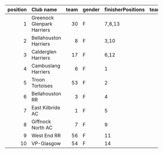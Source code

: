 |   position | Club name                  |   team | gender   | finisherPositions   |   teamPoints |   penaltyPoints |   totalPoints |   totalFinishers | Website                                    |
|-----------:|:---------------------------|-------:|:---------|:--------------------|-------------:|----------------:|--------------:|-----------------:|:-------------------------------------------|
|          1 | Greenock Glenpark Harriers |     30 | F        | 7,8,13              |           28 |               0 |            28 |                4 | https://greenockglenparkharriers.com/      |
|          2 | Bellahouston Harriers      |      8 | F        | 3,10                |           13 |              25 |            38 |                2 | http://www.bellahoustonharriers.co.uk/     |
|          3 | Calderglen Harriers        |     17 | F        | 6,12                |           18 |              25 |            43 |                2 | http://www.calderglenharriers.org.uk/      |
|          4 | Cambuslang Harriers        |      6 | F        | 1                   |            1 |              50 |            51 |                1 | https://cambuslangharriers.org/            |
|          5 | Troon Tortoises            |     53 | F        | 2                   |            2 |              50 |            52 |                1 | http://troontortoises.co.uk                |
|          6 | Bellahouston RR            |      3 | F        | 4                   |            4 |              50 |            54 |                1 | https://www.bellahoustonroadrunners.co.uk/ |
|          7 | East Kilbride AC           |      1 | F        | 5                   |            5 |              50 |            55 |                1 | http://www.ekac.org.uk/                    |
|          8 | Giffnock North AC          |      7 | F        | 9                   |            9 |              50 |            59 |                1 | https://www.giffnocknorth.co.uk/           |
|          9 | West End RR                |     56 | F        | 11                  |           11 |              50 |            61 |                1 | https://www.westendroadrunners.co.uk/      |
|         10 | VP-Glasgow                 |     54 | F        | 14                  |           14 |              50 |            64 |                1 | https://www.vp-glasgow.com                 |